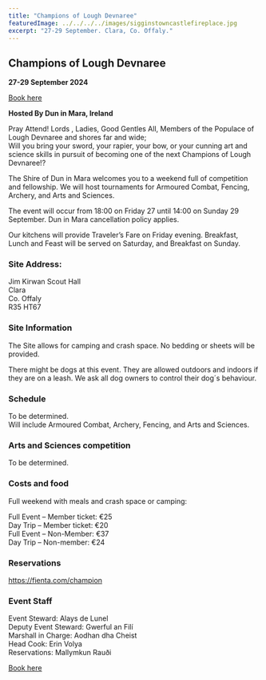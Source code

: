 ```yaml
---
title: "Champions of Lough Devnaree"
featuredImage: ../../../../images/sigginstowncastlefireplace.jpg
excerpt: "27-29 September. Clara, Co. Offaly."
---
```


## Champions of Lough Devnaree

**27-29 September 2024**

<div class="text-center m-4">
  <a class="btn btn-warning shadow m-2 w-50" href="https://fienta.com/champion"><i class="fas fa-ticket-alt me-1 m"></i> Book here</a><br />
</div>

**Hosted By Dun in Mara, Ireland** 

Pray Attend! Lords , Ladies, Good Gentles All, Members of the Populace of Lough Devnaree and shores far and wide;  
Will you bring your sword, your rapier, your bow, or your cunning art and science skills in pursuit of becoming one of the next Champions of Lough Devnaree!?

The Shire of Dun in Mara welcomes you to a weekend full of competition and fellowship. We will host tournaments for Armoured Combat, Fencing, Archery, and Arts and Sciences. 

The event will occur from 18:00 on Friday 27 until 14:00 on Sunday 29 September. Dun in Mara cancellation policy applies. 

Our kitchens will provide Traveler’s Fare on Friday evening. Breakfast, Lunch and Feast will be served on Saturday, and Breakfast on Sunday. 

### Site Address:  
Jim Kirwan Scout Hall  
Clara  
Co. Offaly  
R35 HT67   

### Site Information  
The Site allows for camping and crash space. No bedding or sheets will be provided.

There might be dogs at this event. They are allowed outdoors and indoors if they are on a leash. We ask all dog owners to control their dog´s behaviour.

### Schedule  
To be determined.   
Will include Armoured Combat, Archery, Fencing, and Arts and Sciences. 

### Arts and Sciences competition  
To be determined. 


### Costs and food  
Full weekend with meals and crash space or camping: 

Full Event – Member ticket: €25  
Day Trip – Member ticket: €20  
Full Event – Non-Member: €37  
Day Trip – Non-member: €24  

### Reservations  
<a href="https://fienta.com/champion">https://fienta.com/champion</a>   

### Event Staff  
Event Steward: Alays de Lunel  
Deputy Event Steward: Gwerful an Filí  
Marshall in Charge: Aodhan dha Cheist  
Head Cook: Erin Volya  
Reservations: Mallymkun Rauði  

<div class="text-center m-4">
  <a class="btn btn-warning shadow m-2 w-50" href="https://fienta.com/champion"><i class="fas fa-ticket-alt me-1 m"></i> Book here</a><br />
</div>